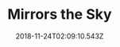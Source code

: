 ---
title: Mirrors the Sky
artist: Layla Foy
date: 2018-11-24T02:09:10.543Z
cover: tumblr_od8ynlxegl1vfaqyoo1_1280.jpg
styles:
  - Pop
  - Psychedelic
links:
  spotify: https://open.spotify.com/album/4SzIpAMMprn1lzbEKogwCI?si=M9ViRHUNSfCGSp6IxNXhDw
  youtube: https://music.youtube.com/watch?v=77lquzoHPk4
  applemusic: https://itunes.apple.com/us/album/mirrors-the-sky/784935884?uo=4
  soundcloud: ""
  bandcamp: ""
  googleplay: https://play.google.com/music/m/Bwbxuca45opncxp3pagxgkumhxm?signup_if_needed=1
  deezer: https://www.deezer.com/album/45345721
---